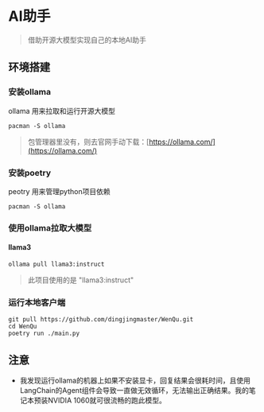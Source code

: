 # AI助手

> 借助开源大模型实现自己的本地AI助手

## 环境搭建

### 安装ollama

ollama 用来拉取和运行开源大模型

```shell
pacman -S ollama
```

> 包管理器里没有，则去官网手动下载：[https://ollama.com/](https://ollama.com/)

### 安装poetry

peotry 用来管理python项目依赖

```shell
pacman -S ollama
```

### 使用ollama拉取大模型

#### llama3

```shell
ollama pull llama3:instruct
```

> 此项目使用的是 "llama3:instruct"

### 运行本地客户端

```shell
git pull https://github.com/dingjingmaster/WenQu.git
cd WenQu
poetry run ./main.py
```

## 注意
- 我发现运行ollama的机器上如果不安装显卡，回复结果会很耗时间，且使用LangChain的Agent组件会导致一直做无效循环，无法输出正确结果。我的笔记本预装NVIDIA 1060就可很流畅的跑此模型。
